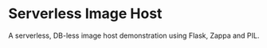 # Serverless Image Host

A serverless, DB-less image host demonstration using Flask, Zappa and PIL.
